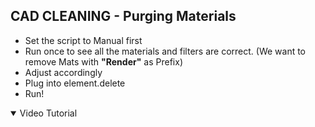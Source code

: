 ## CAD CLEANING - Purging Materials

- Set the script to Manual first
- Run once to see all the materials and filters are correct. (We want to remove Mats with **"Render"** as Prefix)
- Adjust accordingly
- Plug into element.delete
- Run!

<details open="open">
<summary>Video Tutorial</summary>
